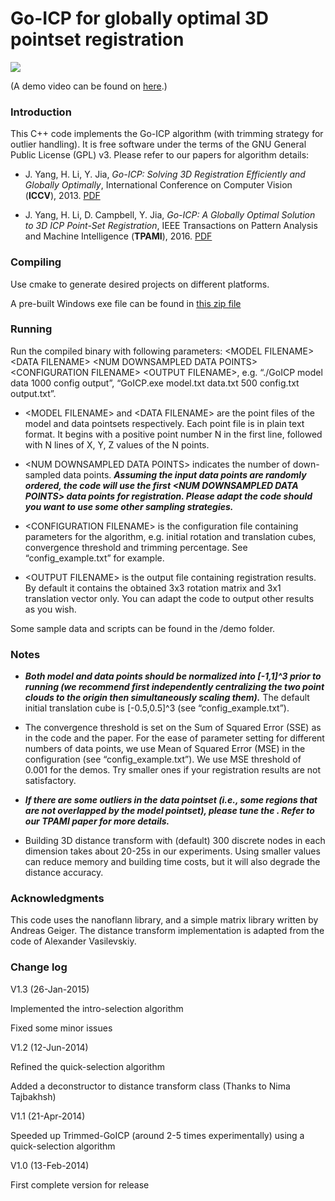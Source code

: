 # Go-ICP for globally optimal 3D pointset registration


<img src="https://raw.githubusercontent.com/yangjiaolong/Go-ICP/master/bunny.png" style="max-width:100%;"/>

(A demo video can be found on [here](http://jlyang.org/go-icp/).)

### Introduction

This C++ code implements the Go-ICP algorithm (with trimming strategy for outlier handling). It is free software under the terms of the GNU General Public License (GPL) v3. Please refer to our papers for algorithm details:

* J. Yang, H. Li, Y. Jia, *Go-ICP: Solving 3D Registration Efficiently and
Globally Optimally*, International Conference on Computer Vision (__ICCV__), 2013. [PDF](http://jlyang.org/iccv13_go-icp.pdf)

* J. Yang, H. Li, D. Campbell, Y. Jia, *Go-ICP: A Globally Optimal Solution to 3D ICP Point-Set Registration*, IEEE Transactions on Pattern Analysis and Machine Intelligence (__TPAMI__), 2016. [PDF](http://jlyang.org/tpami16_go-icp_preprint.pdf)


### Compiling

Use cmake to generate desired projects on different platforms.

A pre-built Windows exe file can be found in [this zip file](http://jlyang.org/go-icp/Go-ICP_V1.3.zip)

### Running

Run the compiled binary with following parameters: \<MODEL FILENAME\> \<DATA FILENAME\> \<NUM DOWNSAMPLED DATA POINTS\> \<CONFIGURATION FILENAME\> \<OUTPUT FILENAME\>, e.g. “./GoICP model data 1000 config output”, “GoICP.exe model.txt data.txt
500 config.txt output.txt”.

* \<MODEL FILENAME\> and \<DATA FILENAME\> are the point files of the model and data pointsets respectively. Each point file is in plain text format. It begins with a positive point number N in the first line, followed with N lines of X, Y, Z values of the N points.

* \<NUM DOWNSAMPLED DATA POINTS\> indicates the number of down-sampled data points. ___Assuming the input data points are randomly ordered, the code will use the first \<NUM DOWNSAMPLED DATA POINTS\> data points for registration. Please adapt the code should you want to use some other sampling strategies.___

* \<CONFIGURATION FILENAME\> is the configuration file containing parameters for the algorithm, e.g. initial rotation and translation cubes, convergence threshold and trimming percentage. See “config_example.txt” for example.
  
* \<OUTPUT FILENAME\> is the output file containing registration results. By default it contains the obtained 3x3 rotation matrix and 3x1 translation vector only. You can adapt the code to output other results as you wish.

Some sample data and scripts can be found in the /demo folder. 

### Notes

* ___Both model and data points should be normalized into \[-1,1\]^3 prior to running (we recommend first independently centralizing the two point clouds to the origin then simultaneously scaling them).___ The default initial translation cube is \[-0.5,0.5\]^3 (see “config_example.txt”).

* The convergence threshold is set on the Sum of Squared Error (SSE) as in the code and the paper. For the ease of parameter setting for different numbers of data points, we use Mean of Squared Error (MSE) in the configuration (see “config_example.txt”). We use MSE threshold of 0.001 for the demos. Try smaller ones if your registration results are not satisfactory.

* ___If there are some outliers in the data pointset (i.e., some regions that are not overlapped by the model pointset), please tune the . Refer to our TPAMI paper for more details.___

* Building 3D distance transform with (default) 300 discrete nodes in each dimension takes about 20-25s in our experiments. Using smaller values can reduce memory and building time costs, but it will also degrade the distance accuracy.

### Acknowledgments

This code uses the nanoflann library, and a simple matrix library written by Andreas Geiger. The distance transform implementation is adapted from the code of Alexander Vasilevskiy.


### Change log
V1.3 (26-Jan-2015)

Implemented the intro-selection algorithm

Fixed some minor issues


V1.2 (12-Jun-2014)

Refined the quick-selection algorithm

Added a deconstructor to distance transform class (Thanks to Nima Tajbakhsh)


V1.1 (21-Apr-2014)

Speeded up Trimmed-GoICP (around 2-5 times experimentally) using a quick-selection algorithm


V1.0 (13-Feb-2014)

First complete version for release

